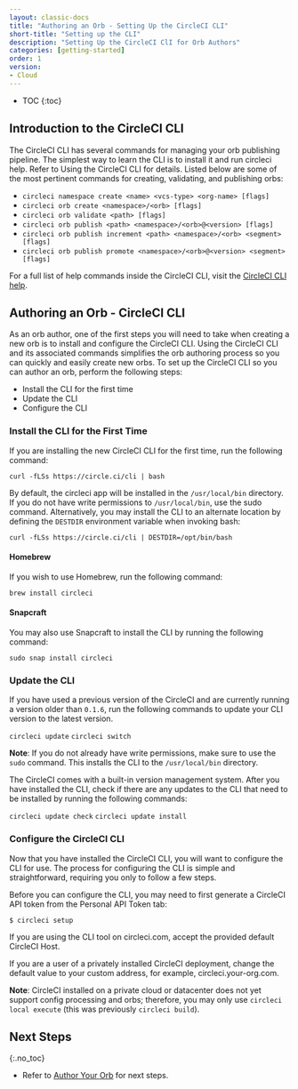 ```yaml
---
layout: classic-docs
title: "Authoring an Orb - Setting Up the CircleCI CLI"
short-title: "Setting up the CLI"
description: "Setting Up the CircleCI ClI for Orb Authors"
categories: [getting-started]
order: 1
version:
- Cloud
---
```


* TOC 
{:toc}

## Introduction to the CircleCI CLI

The CircleCI CLI has several commands for managing your orb publishing pipeline. The simplest way to learn the CLI is to install it and run circleci help. Refer to Using the CircleCI CLI for details. Listed below are some of the most pertinent commands for creating, validating, and publishing orbs:

- `circleci namespace create <name> <vcs-type> <org-name> [flags]`
- `circleci orb create <namespace>/<orb> [flags]`
- `circleci orb validate <path> [flags]`
- `circleci orb publish <path> <namespace>/<orb>@<version> [flags]`
- `circleci orb publish increment <path> <namespace>/<orb> <segment> [flags]`
- `circleci orb publish promote <namespace>/<orb>@<version> <segment> [flags]`

For a full list of help commands inside the CircleCI CLI, visit the [CircleCI CLI help](https://circleci-public.github.io/circleci-cli/circleci_orb.html).

## Authoring an Orb - CircleCI CLI

As an orb author, one of the first steps you will need to take when creating a new orb is to install and configure the CircleCI CLI. Using the CircleCI CLI and its associated commands simplifies the orb authoring process so you can quickly and easily create new orbs. To set up the CircleCI CLI so you can author an orb, perform the following steps:

- Install the CLI for the first time
- Update the CLI
- Configure the CLI

### Install the CLI for the First Time

If you are installing the new CircleCI CLI for the first time, run the following command:

`curl -fLSs https://circle.ci/cli | bash`

By default, the circleci app will be installed in the `/usr/local/bin` directory. If you do not have write permissions to `/usr/local/bin`, use the sudo command. Alternatively, you may install the CLI to an alternate location by defining the `DESTDIR` environment variable when invoking bash:

`curl -fLSs https://circle.ci/cli | DESTDIR=/opt/bin/bash`

#### Homebrew

If you wish to use Homebrew, run the following command:

`brew install circleci`

#### Snapcraft

You may also use Snapcraft to install the CLI by running the following command:

`sudo snap install circleci`

### Update the CLI

If you have used a previous version of the CircleCI and are currently running a version older than `0.1.6`, run the following commands to update your CLI version to the latest version.

`circleci update`
`circleci switch`

**Note**: If you do not already have write permissions, make sure to use the `sudo` command. This installs the CLI to the `/usr/local/bin` directory.

The CircleCI comes with a built-in version management system. After you have installed the CLI, check if there are any updates to the CLI that need to be installed by running the following commands:

`circleci update check`
`circleci update install`

### Configure the CircleCI CLI

Now that you have installed the CircleCI CLI, you will want to configure the CLI for use. The process for configuring the CLI is simple and straightforward, requiring you only to follow a few steps.

Before you can configure the CLI, you may need to first generate a CircleCI API token from the Personal API Token tab:

`$ circleci setup`

If you are using the CLI tool on circleci.com, accept the provided default CircleCI Host.

If you are a user of a privately installed CircleCI deployment, change the default value to your custom address, for example, circleci.your-org.com.

**Note**: CircleCI installed on a private cloud or datacenter does not yet support config processing and orbs; therefore, you may only use `circleci local execute` (this was previously `circleci build`).

## Next Steps
{:.no_toc}

- Refer to [Author Your Orb]({{site.baseurl}}/2.0/orb-author/) for next steps.
